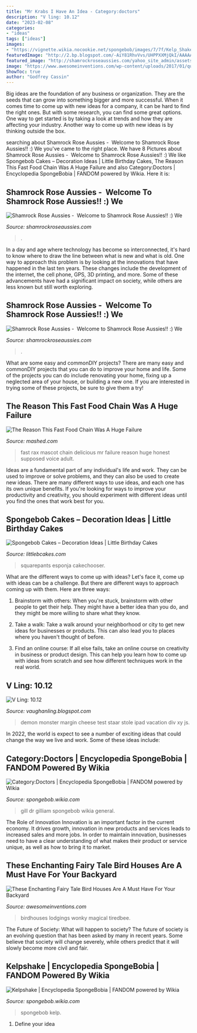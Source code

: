 ```yaml
---
title: "Mr Krabs I Have An Idea - Category:doctors"
description: "V ling: 10.12"
date: "2023-02-08"
categories:
- "ideas"
tags: ["ideas"]
images:
- "https://vignette.wikia.nocookie.net/spongebob/images/7/7f/Kelp_Shake_Store.PNG/revision/latest?cb=20120728222915"
featuredImage: "http://2.bp.blogspot.com/-AiY81RhvVvs/UHPPXXMjQkI/AAAAAAAAGls/Xy-WLl0aCEY/s1600/cheese.jpg"
featured_image: "http://shamrockroseaussies.com/yahoo_site_admin/assets/images/DSC_0756.10500148_std.jpg"
image: "https://www.awesomeinventions.com/wp-content/uploads/2017/01/quirky-wonky-fairy-tale-bird-houses.jpg"
ShowToc: true
author: "Godfrey Cassin"
---
```



Big ideas are the foundation of any business or organization. They are the seeds that can grow into something bigger and more successful. When it comes time to come up with new ideas for a company, it can be hard to find the right ones. But with some research, you can find some great options. One way to get started is by taking a look at trends and how they are affecting your industry. Another way to come up with new ideas is by thinking outside the box.

	

		
searching about Shamrock Rose Aussies - ﻿﻿﻿ Welcome to Shamrock Rose Aussies!! :) We you've came to the right place. We have 8 Pictures about Shamrock Rose Aussies - ﻿﻿﻿ Welcome to Shamrock Rose Aussies!! :) We like Spongebob Cakes – Decoration Ideas | Little Birthday Cakes, The Reason This Fast Food Chain Was A Huge Failure and also Category:Doctors | Encyclopedia SpongeBobia | FANDOM powered by Wikia. Here it is:
		
    
## Shamrock Rose Aussies - ﻿﻿﻿ Welcome To Shamrock Rose Aussies!! :) We

<img loading=lazy src="http://shamrockroseaussies.com/yahoo_site_admin/assets/images/DSC_0756.10500148_std.jpg" onerror="this.onerror=null;this.src='https://tse1.mm.bing.net/th?id=OIP.GbFGas-ayDWMUd_9vgedSwHaGO&amp;pid=15.1';" alt="Shamrock Rose Aussies - ﻿﻿﻿ Welcome to Shamrock Rose Aussies!! :) We">

_Source: shamrockroseaussies.com_

>. 

	

In a day and age where technology has become so interconnected, it's hard to know where to draw the line between what is new and what is old. One way to approach this problem is by looking at the innovations that have happened in the last ten years. These changes include the development of the internet, the cell phone, GPS, 3D printing, and more. Some of these advancements have had a significant impact on society, while others are less known but still worth exploring.

    
## Shamrock Rose Aussies - ﻿﻿﻿ Welcome To Shamrock Rose Aussies!! :) We

<img loading=lazy src="http://shamrockroseaussies.com/yahoo_site_admin/assets/images/DSC_0179.167205717_std.JPG" onerror="this.onerror=null;this.src='https://tse3.mm.bing.net/th?id=OIP.WN0VHkzBqgx17FFHAO9S8gHaE-&amp;pid=15.1';" alt="Shamrock Rose Aussies - ﻿﻿﻿ Welcome to Shamrock Rose Aussies!! :) We">

_Source: shamrockroseaussies.com_

>. 

	

What are some easy and commonDIY projects?
There are many easy and commonDIY projects that you can do to improve your home and life. Some of the projects you can do include renovating your home, fixing up a neglected area of your house, or building a new one. If you are interested in trying some of these projects, be sure to give them a try!

    
## The Reason This Fast Food Chain Was A Huge Failure

<img loading=lazy src="https://img2.mashed.com/img/gallery/the-reason-this-fast-food-chain-was-a-huge-failure/rax-mascot-mr-delicious-was-supposed-to-be-an-honest-adult-voice-1614943968.jpg" onerror="this.onerror=null;this.src='https://tse3.mm.bing.net/th?id=OIP._YJFIvmgKntqNjdCeR_A-AHaEK&amp;pid=15.1';" alt="The Reason This Fast Food Chain Was A Huge Failure">

_Source: mashed.com_

>fast rax mascot chain delicious mr failure reason huge honest supposed voice adult. 

	

Ideas are a fundamental part of any individual's life and work. They can be used to improve or solve problems, and they can also be used to create new ideas. There are many different ways to use ideas, and each one has its own unique benefits. If you're looking for ways to improve your productivity and creativity, you should experiment with different ideas until you find the ones that work best for you.

    
## Spongebob Cakes – Decoration Ideas | Little Birthday Cakes

<img loading=lazy src="https://www.littlebcakes.com/wp-content/uploads/2013/08/Spongebob-Squarepants-Cake.jpg" onerror="this.onerror=null;this.src='https://tse3.mm.bing.net/th?id=OIP.J4yO4W5vDzRZeZ-3YRhYiAHaLD&amp;pid=15.1';" alt="Spongebob Cakes – Decoration Ideas | Little Birthday Cakes">

_Source: littlebcakes.com_

>squarepants esponja cakechooser. 

	

What are the different ways to come up with ideas?
Let's face it, come up with ideas can be a challenge. But there are different ways to approach coming up with them. Here are three ways: 
1. Brainstorm with others: When you're stuck, brainstorm with other people to get their help. They might have a better idea than you do, and they might be more willing to share what they know.

2. Take a walk: Take a walk around your neighborhood or city to get new ideas for businesses or products. This can also lead you to places where you haven't thought of before.

3. Find an online course: If all else fails, take an online course on creativity in business or product design. This can help you learn how to come up with ideas from scratch and see how different techniques work in the real world.

    
## V Ling: 10.12

<img loading=lazy src="http://2.bp.blogspot.com/-AiY81RhvVvs/UHPPXXMjQkI/AAAAAAAAGls/Xy-WLl0aCEY/s1600/cheese.jpg" onerror="this.onerror=null;this.src='https://tse1.mm.bing.net/th?id=OIP.18mFd2Hti1W0E3IlVDAe8AHaGG&amp;pid=15.1';" alt="V Ling: 10.12">

_Source: vaughanling.blogspot.com_

>demon monster margin cheese test staar stole ipad vacation div xy js. 

	

In 2022, the world is expect to see a number of exciting ideas that could change the way we live and work. Some of these ideas include:

    
## Category:Doctors | Encyclopedia SpongeBobia | FANDOM Powered By Wikia

<img loading=lazy src="https://vignette.wikia.nocookie.net/spongebob/images/d/dd/Dr._Gill.jpeg/revision/latest?cb=20150413200333" onerror="this.onerror=null;this.src='https://tse4.mm.bing.net/th?id=OIP.9xnz7TzAkJU7Ntq6I_vgKQHaMo&amp;pid=15.1';" alt="Category:Doctors | Encyclopedia SpongeBobia | FANDOM powered by Wikia">

_Source: spongebob.wikia.com_

>gill dr gilliam spongebob wikia general. 

	

The Role of Innovation
Innovation is an important factor in the current economy. It drives growth, innovation in new products and services leads to increased sales and more jobs. In order to maintain innovation, businesses need to have a clear understanding of what makes their product or service unique, as well as how to bring it to market.

    
## These Enchanting Fairy Tale Bird Houses Are A Must Have For Your Backyard

<img loading=lazy src="https://www.awesomeinventions.com/wp-content/uploads/2017/01/quirky-wonky-fairy-tale-bird-houses.jpg" onerror="this.onerror=null;this.src='https://tse1.mm.bing.net/th?id=OIP.-syeh3GiSfNK6hkjTY3yRgHaJ3&amp;pid=15.1';" alt="These Enchanting Fairy Tale Bird Houses Are A Must Have For Your Backyard">

_Source: awesomeinventions.com_

>birdhouses lodgings wonky magical tiredbee. 

	

The Future of Society: What will happen to society?
The future of society is an evolving question that has been asked by many in recent years. Some believe that society will change severely, while others predict that it will slowly become more civil and fair.

    
## Kelpshake | Encyclopedia SpongeBobia | FANDOM Powered By Wikia

<img loading=lazy src="https://vignette.wikia.nocookie.net/spongebob/images/7/7f/Kelp_Shake_Store.PNG/revision/latest?cb=20120728222915" onerror="this.onerror=null;this.src='https://tse4.mm.bing.net/th?id=OIP.Ns8nr5oQEXw8-qPuG-N39QHaMf&amp;pid=15.1';" alt="Kelpshake | Encyclopedia SpongeBobia | FANDOM powered by Wikia">

_Source: spongebob.wikia.com_

>spongebob kelp. 

	

1. Define your idea

